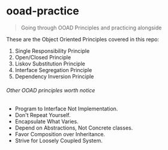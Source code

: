 # ooad-practice 

>Going through OOAD Principles and practicing alongside

These are the Object Oriented Principles covered in this repo:

1. Single Responsibility Principle
2. Open/Closed Principle
3. Liskov Substitution Principle
4. Interface Segregation Principle
5. Dependency Inversion Principle

###### Other OOAD principles worth notice

* Program to Interface Not Implementation.
* Don't Repeat Yourself.
* Encapsulate What Varies.
* Depend on Abstractions, Not Concrete classes.
* Favor Composition over Inheritance.
* Strive for Loosely Coupled System.
